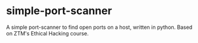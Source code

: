 # simple-port-scanner
A simple port-scanner to find open ports on a host, written in python. Based on ZTM's Ethical Hacking course.
